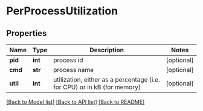 # PerProcessUtilization

## Properties
Name | Type | Description | Notes
------------ | ------------- | ------------- | -------------
**pid** | **int** | process id | [optional] 
**cmd** | **str** | process name | [optional] 
**util** | **int** | utilization, either as a percentage (i.e. for CPU) or in kB (for memory) | [optional] 

[[Back to Model list]](../README.md#documentation-for-models) [[Back to API list]](../README.md#documentation-for-api-endpoints) [[Back to README]](../README.md)

